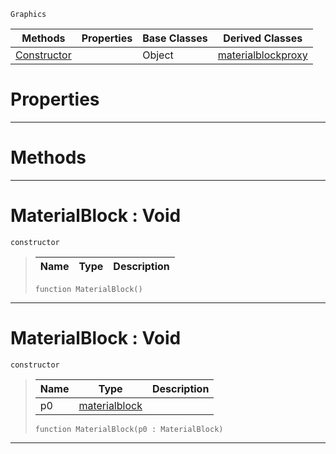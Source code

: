  `Graphics`

|Methods|Properties|Base Classes|Derived Classes|
|---|---|---|---|
|[ Constructor](https://github.com/dragonCASTjosh/PlasmaDocs/blob/master/code_reference/class_reference/materialblock.markdown#materialblock-void)| |Object|[materialblockproxy](https://github.com/dragonCASTjosh/PlasmaDocs/blob/master/code_reference/class_reference/materialblockproxy.markdown)|


 #  Properties


---  
 #  Methods


---  
 #  MaterialBlock : Void

 `constructor`

> 
> |Name|Type|Description|
> |---|---|---|
> ``` lang=cpp, name=Lightning
> function MaterialBlock()
> ``` 


---  
 #  MaterialBlock : Void

 `constructor`

> 
> |Name|Type|Description|
> |---|---|---|
> |p0|[materialblock](https://github.com/dragonCASTjosh/PlasmaDocs/blob/master/code_reference/class_reference/materialblock.markdown)| |
> ``` lang=cpp, name=Lightning
> function MaterialBlock(p0 : MaterialBlock)
> ``` 


---  
 

 
